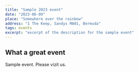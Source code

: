 ```yaml
---
title: "Sample 2023 event"
date: "2023-06-09"
place: "Somewhere over the rainbow"
address: "1 The Keep, Sandys MA01, Bermuda"
tags: events
excerpt: "excerpt of the description for the sample event"
---
```


## What a great event

Sample event. Please vizit us.

